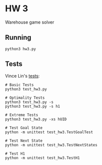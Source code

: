 # HW 3
Warehouse game solver

## Running
```shell
python3 hw3.py
```

## Tests

Vince Lin's [tests](https://gist.github.com/vinlin24/5379704763a06952d91c0af0f52ddbb3):
```shell
# Basic Tests
python3 test_hw3.py

# Optimality Tests
python3 test_hw3.py -s
python3 test_hw3.py -s h1

# Extreme Tests
python3 test_hw3.py -xs hUID

# Test Goal State
python -m unittest test_hw3.TestGoalTest

# Test Next State
python -m unittest test_hw3.TestNextStates

# Test H1
python -m unittest test_hw3.TestH1
```
